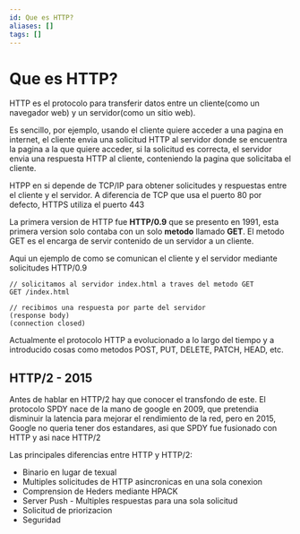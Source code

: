 ```yaml
---
id: Que es HTTP?
aliases: []
tags: []
---
```


# Que es HTTP?

HTTP es el protocolo para transferir datos entre un cliente(como un navegador web) y un servidor(como un sitio web).

Es sencillo, por ejemplo, usando el cliente quiere acceder a una pagina en internet, el cliente envia una solicitud HTTP al servidor donde se encuentra la pagina a la que quiere acceder, si la solicitud es correcta, el servidor envia una respuesta HTTP al cliente, conteniendo la pagina que solicitaba el cliente.

HTPP en si depende de TCP/IP para obtener solicitudes y respuestas entre el cliente y el servidor. A diferencia de TCP que usa el puerto 80 por defecto, HTTPS utiliza el puerto 443

La primera version de HTTP fue __HTTP/0.9__ que se presento en 1991, esta primera version solo contaba con un solo __metodo__ llamado __GET__. El metodo GET es el encarga de servir contenido de un servidor a un cliente. 

Aqui un ejemplo de como se comunican el cliente y el servidor mediante solicitudes HTTP/0.9
```
// solicitamos al servidor index.html a traves del metodo GET
GET /index.html

// recibimos una respuesta por parte del servidor
(response body)
(connection closed)
```
			
Actualmente el protocolo HTTP a evolucionado a lo largo del tiempo y a introducido cosas como metodos POST, PUT, DELETE, PATCH, HEAD, etc. 

## HTTP/2 - 2015

Antes de hablar en HTTP/2 hay que conocer el transfondo de este. El protocolo SPDY nace de la mano de google en 2009, que pretendia disminuir la latencia para mejorar el rendimiento de la red, pero en 2015, Google no queria tener dos estandares, asi que SPDY fue fusionado con HTTP y asi nace HTTP/2 

Las principales diferencias entre HTTP y HTTP/2:
- Binario en lugar de texual 
- Multiples solicitudes de HTTP asincronicas en una sola conexion
- Comprension de Heders mediante HPACK
- Server Push - Multiples respuestas para una sola solicitud
- Solicitud de priorizacion
- Seguridad
	

